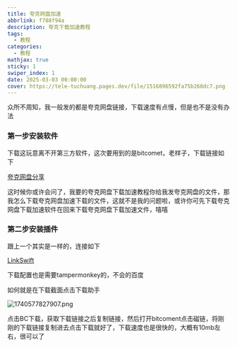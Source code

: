 ```yaml
---
title: 夸克网盘加速
abbrlink: f788f94a
description: 夸克下载加速教程
tags:
  - 教程
categories:
  - 教程
mathjax: true
sticky: 1
swiper_index: 1
date: 2025-03-03 00:00:00
cover: https://tele-tuchuang.pages.dev/file/1516896592fa75b268dc7.png
---
```

众所不周知，我一般发的都是夸克网盘链接，下载速度有点慢，但是也不是没有办法

### 第一步安装软件

下载这玩意离不开第三方软件，这次要用到的是bitcomet，老样子，下载链接如下

[夸克网盘分享](https://pan.quark.cn/s/97dfd2601e94#/list/share)

这时候你或许会问了，我要的夸克网盘下载加速教程你给我发夸克网盘的文件，那我怎么下载夸克网盘加速下载的文件，这就不是我的问题啦，或许你可先下载夸克网盘下载加速软件在回来下载夸克网盘下载加速文件，嘻嘻

### 第二步安装插件

跟上一个其实是一样的，连接如下

[LinkSwift](https://greasyfork.org/zh-CN/scripts/449291-linkswift)

下载配置也是需要tampermonkey的，不会的百度

如何就是在下载截面点击下载助手

![1740577827907.png](attachment:88f9ca1c-1a41-47c9-bcfa-c80346b648cb:1740577827907.png)

点击BC下载，获取下载链接之后复制链接，然后打开bitcoment点击磁链，将刚刚的下载链接复制进去点击下载就好了，下载速度也是很快的，大概有10mb左右，很可以了